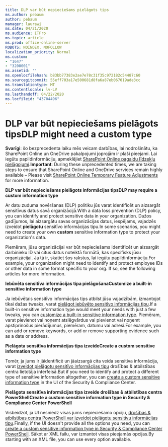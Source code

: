 ```yaml
---
title: DLP var būt nepieciešams pielāgots tips
ms.author: pebaum
author: pebaum
manager: laurawi
ms.date: 04/21/2020
ms.audience: ITPro
ms.topic: article
ms.prod: office-online-server
ROBOTS: NOINDEX, NOFOLLOW
localization_priority: Normal
ms.custom:
- "1647"
- "3200001"
ms.assetid: ''
ms.openlocfilehash: b83bb77383e2ae7e78c31f35c972182c54487c60
ms.sourcegitcommit: 55eff703a17e500681d8fa6a87eb067019ade3cc
ms.translationtype: MT
ms.contentlocale: lv-LV
ms.lasthandoff: 04/22/2020
ms.locfileid: "43704496"
---
```

# <a name="dlp-might-need-a-custom-type"></a><span data-ttu-id="6ae9e-102">DLP var būt nepieciešams pielāgots tips</span><span class="sxs-lookup"><span data-stu-id="6ae9e-102">DLP might need a custom type</span></span>

<span data-ttu-id="6ae9e-103">**Svarīgi**: šo bezprecedenta laiku mēs veicam darbības, lai nodrošinātu, ka SharePoint Online un OneDrive pakalpojumi joprojām ir plaši pieejami. Lai iegūtu papildinformāciju, apmeklējiet [SharePoint Online pagaidu līdzekļu pielāgojumi](https://aka.ms/ODSPAdjustments).</span><span class="sxs-lookup"><span data-stu-id="6ae9e-103">**Important**: During these unprecedented times, we are taking steps to ensure that SharePoint Online and OneDrive services remain highly available – Please visit [SharePoint Online Temporary Feature Adjustments](https://aka.ms/ODSPAdjustments) for more information.</span></span>

<span data-ttu-id="6ae9e-104">**DLP var būt nepieciešams pielāgots informācijas tips**</span><span class="sxs-lookup"><span data-stu-id="6ae9e-104">**DLP may require a custom information type**</span></span>

<span data-ttu-id="6ae9e-105">Ar datu zuduma novēršanas (DLP) politiku jūs varat identificēt un aizsargāt sensitīvus datus savā organizācijā.</span><span class="sxs-lookup"><span data-stu-id="6ae9e-105">With a data loss prevention (DLP) policy, you can identify and protect sensitive data in your organization.</span></span> <span data-ttu-id="6ae9e-106">Dažos gadījumos, lai aizsargātu savas organizācijas datus, iespējams, vajadzēs izveidot **pielāgotu** sensitīvo informācijas tipu.</span><span class="sxs-lookup"><span data-stu-id="6ae9e-106">In some scenarios, you might need to create your own **custom** sensitive information type to protect your organization's data.</span></span>

<span data-ttu-id="6ae9e-107">Piemēram, jūsu organizācijai var būt nepieciešams identificēt un aizsargāt darbinieku ID vai citus datus noteiktā formātā, kas specifisks jūsu organizācijai. Ja tā ir, skatiet šos rakstus, lai iegūtu papildinformāciju.</span><span class="sxs-lookup"><span data-stu-id="6ae9e-107">For example, your organization might need to identify and protect employee IDs or other data in some format specific to your org. If so, see the following articles for more information.</span></span>
  
 <span data-ttu-id="6ae9e-108">**Iebūvēta sensitīva informācijas tipa pielāgošana**</span><span class="sxs-lookup"><span data-stu-id="6ae9e-108">**Customize a built-in sensitive information type**</span></span>
  
<span data-ttu-id="6ae9e-109">Ja iebūvētais sensitīvo informācijas tips atbilst jūsu vajadzībām, izmantojot tikai dažas tweaks, varat [pielāgot iebūvēto sensitīvo informācijas tipu](https://docs.microsoft.com/office365/securitycompliance/customize-a-built-in-sensitive-information-type).</span><span class="sxs-lookup"><span data-stu-id="6ae9e-109">If a built-in sensitive information type would meet your needs with just a few tweaks, you can [customize a built-in sensitive information type](https://docs.microsoft.com/office365/securitycompliance/customize-a-built-in-sensitive-information-type).</span></span> <span data-ttu-id="6ae9e-110">Piemēram, varat pievienot vai noņemt atslēgvārdus vai pievienot vai noņemt apstiprinošus pierādījumus, piemēram, datumu vai adresi.</span><span class="sxs-lookup"><span data-stu-id="6ae9e-110">For example, you can add or remove keywords, or add or remove supporting evidence such as a date or address.</span></span>
  
 <span data-ttu-id="6ae9e-111">**Pielāgota sensitīva informācijas tipa izveide**</span><span class="sxs-lookup"><span data-stu-id="6ae9e-111">**Create a custom sensitive information type**</span></span>
  
<span data-ttu-id="6ae9e-112">Tomēr, ja jums ir jāidentificē un jāaizsargā cita veida sensitīva informācija, varat [izveidot pielāgotu sensitīvo informācijas tipu](https://docs.microsoft.com/office365/securitycompliance/create-a-custom-sensitive-information-type) drošības & atbilstības centra lietotāja interfeisā.</span><span class="sxs-lookup"><span data-stu-id="6ae9e-112">But if you need to identify and protect a different type of sensitive information altogether, you can [create a custom sensitive information type](https://docs.microsoft.com/office365/securitycompliance/create-a-custom-sensitive-information-type) in the UI of the Security & Compliance Center.</span></span>
  
<span data-ttu-id="6ae9e-113">**Pielāgota sensitīva informācijas tipa izveide drošības & atbilstības centra PowerShell**</span><span class="sxs-lookup"><span data-stu-id="6ae9e-113">**Create a custom sensitive information type in Security & Compliance Center PowerShell**</span></span>

<span data-ttu-id="6ae9e-114">Visbeidzot, ja UI nesniedz visas jums nepieciešamo opciju, [drošības & atbilstības centra PowerShell var izveidot pielāgotu sensitīvu informācijas tipu](https://docs.microsoft.com/office365/securitycompliance/create-a-custom-sensitive-information-type-in-scc-powershell).</span><span class="sxs-lookup"><span data-stu-id="6ae9e-114">Finally, if the UI doesn't provide all the options you need, you can [create a custom sensitive information type in Security & Compliance Center PowerShell](https://docs.microsoft.com/office365/securitycompliance/create-a-custom-sensitive-information-type-in-scc-powershell).</span></span> <span data-ttu-id="6ae9e-115">Sākot ar XML failu, var izmantot visas pieejamās opcijas.</span><span class="sxs-lookup"><span data-stu-id="6ae9e-115">By starting with an XML file, you can use every option available.</span></span>
